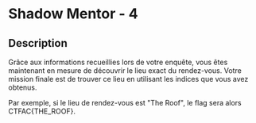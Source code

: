 # Shadow Mentor - 4

## Description

Grâce aux informations recueillies lors de votre enquête, vous êtes maintenant en mesure de découvrir le lieu exact du rendez-vous. Votre mission finale est de trouver ce lieu en utilisant les indices que vous avez obtenus.

Par exemple, si le lieu de rendez-vous est "The Roof", le flag sera alors CTFAC{THE_ROOF}.